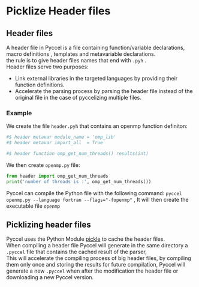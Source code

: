 # Picklize Header files

## Header files

A header file in Pyccel is a file containing function/variable declarations, macro definitions , templates and metavariable declarations.\
the rule is to give header files names that end with `.pyh` .\
Header files serve two purposes:
-  Link external libraries in the targeted languages by providing their function definitions.
-  Accelerate the parsing process by parsing the header file instead of the original file in the case of pyccelizing multiple files.

### Example
We create the file `header.pyh` that contains an openmp function definiton:

```python
#$ header metavar module_name = 'omp_lib'
#$ header metavar import_all  = True

#$ header function omp_get_num_threads() results(int)
```
We then create `openmp.py` file:

```python
from header import omp_get_num_threads
print('number of threads is :', omp_get_num_threads())
```
Pyccel can compile the Python file with the following command: `pyccel openmp.py --language fortran --flags="-fopenmp"`
, It will then create the executable file `openmp`

## Picklizing header files
Pyccel uses the Python Module [pickle](https://docs.python.org/3/library/pickle.html) to cache the header files.\
When compiling a header file Pyccel will generate in the same directory a `.pyccel` file that contains the cached result of the parser,\
This will accelerate the compiling process of big header files, by compiling them only once and storing the results for future compilation, Pyccel will generate a new `.pyccel` when after the modification the header file  or downloading a new Pyccel version.
